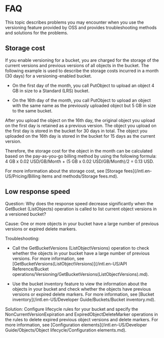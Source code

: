 FAQ 
========================

This topic describes problems you may encounter when you use the versioning feature provided by OSS and provides troubleshooting methods and solutions for the problems.

Storage cost 
---------------------------------

If you enable versioning for a bucket, you are charged for the storage of the current versions and previous versions of all objects in the bucket. The following example is used to describe the storage costs incurred in a month (30 days) for a versioning-enabled bucket. 

* On the first day of the month, you call PutObject to upload an object 4 GB in size to a Standard (LRS) bucket.

  

* On the 16th day of the month, you call PutObject to upload an object with the same name as the previously uploaded object but 5 GB in size to the same bucket.

  




After you upload the object on the 16th day, the original object you upload on the first day is retained as a previous version. The object you upload on the first day is stored in the bucket for 30 days in total. The object you uploaded on the 16th day is stored in the bucket for 15 days as the current version.

Therefore, the storage cost for the object in the month can be calculated based on the pay-as-you-go billing method by using the following formula: 4 GB x 0.02 USD/GB/Month + (5 GB x 0.02 USD/GB/Month)/2 = 0.13 USD.

For more information about the storage cost, see [Storage fees](/intl.en-US/Pricing/Billing items and methods/Storage fees.md).

Low response speed 
---------------------------------------

Question: Why does the response speed decrease significantly when the GetBucket (ListObjects) operation is called to list current object versions in a versioned bucket?

Cause: One or more objects in your bucket have a large number of previous versions or expired delete markers.

Troubleshooting:

* Call the GetBucketVersions (ListObjectVersions) operation to check whether the objects in your bucket have a large number of previous versions. For more information, see [GetBucketVersions(ListObjectVersions)](/intl.en-US/API Reference/Bucket operations/Versioning/GetBucketVersions(ListObjectVersions).md).

  

* Use the bucket inventory feature to view the information about the objects in your bucket and check whether the objects have previous versions or expired delete markers. For more information, see [Bucket inventory](/intl.en-US/Developer Guide/Buckets/Bucket inventory.md).

  




Solution: Configure lifecycle rules for your bucket and specify the NonCurrentVersionExpiration and ExpiredObjectDeleteMarker operations in the rules to delete expired previous object versions and delete markers. For more information, see [Configuration elements](/intl.en-US/Developer Guide/Objects/Object lifecycle/Configuration elements.md).

